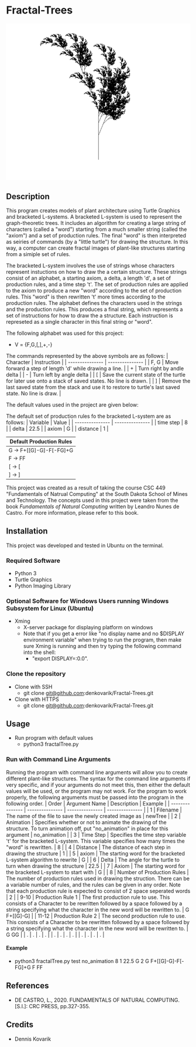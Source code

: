 # Fractal-Trees

![alt text](https://github.com/denkovarik/Fractal-Trees/blob/master/fractalTrees/defaultTree.png)

## Description
This program creates models of plant architecture using Turtle Graphics and bracketed L-systems. A bracketed L-system is used to represent the graph-theoretic trees. It includes an algorithm for creating a large string of characters (called a "word") starting from a much smaller string (called the "axiom") and a set of production rules. The final "word" is then interpreted as seiries of commands (by a "little turtle") for drawing the structure. In this way, a computer can create fractal images of plant-like structures starting from a simiple set of rules.

The bracketed L-system involves the use of strings whose characters represent instuctions on how to draw the a certain structure. These strings consist of an alphabet, a starting axiom, a delta, a length 'd', a set of production rules, and a time step 't'. The set of production rules are applied to the axiom to produce a new "word" according to the set of production rules. This "word" is then rewritten 't' more times according to the production rules. The alphabet defines the characters used in the strings and the production rules. This produces a final string, which represents a set of instructions for how to draw the a structure. Each instruction is represeted as a single character in this final string or "word". 

The following alphabet was used for this project:
* V = {F,G,\[,\],+,-}

The commands represented by the above symbols are as follows:
| Character | Instruction |
| --------------- | --------------- | 
| F, G | Move forward a step of length 'd' while drawing a line. |
| \+ | Turn right by andle delta |
| \- | Turn left by angle delta |
| \[ | Save the current state of the turtle for later use onto a stack of saved states. No line is drawn. |
| \] | Remove the last saved state from the stack and use it to restore to turtle's last saved state. No line is draw. |

The default values used in the project are given below:

The default set of production rules fo the bracketed L-system are as follows:
| Variable | Value |
| --------------- | --------------- |
| time step | 8 |
| delta | 22.5 |
| axiom | G |
| distance | 1 |

| Default Production Rules |
| --------------- |
| G -> F\+\[\[G\]\-G\]\-F\[\-FG\]\+G |
| F -> FF |
| \[ -> \[ |
| \] -> \] |

This project was created as a result of taking the course CSC 449 "Fundamentals of Natrual Computing" at the South Dakota School of Mines and Technology. The concepts used in this project were taken from the book _Fundamentals of Natural Computing_ written by Leandro Nunes de Castro. For more information, please refer to this book.


## Installation
This project was developed and tested in Ubuntu on the terminal.

### Required Software
* Python 3
* Turtle Graphics
* Python Imaging Library
   

### Optional Software for Windows Users running Windows Subsystem for Linux (Ubuntu)
* Xming
   * X-server package for displaying platform on windows
   * Note that if you get a error like "no display name and no $DISPLAY environment variable" when trying to run the program, then make sure Xming is running and then try typing the following command into the shell: 
      * "export DISPLAY=:0.0".
   
   
### Clone the repository
* Clone with SSH
  * git clone git@github.com:denkovarik/Fractal-Trees.git
* Clone with HTTPS
  * git clone git@github.com:denkovarik/Fractal-Trees.git
  
## Usage
* Run program with default values
   * python3 fractalTree.py
   
### Run with Command Line Arguments
Running the program with command line arguments will allow you to create different plant-like structures. The syntax for the command line arguments if very specific, and if your arguments do not meet this, then either the default values will be used, or the program may not work. For the program to work properly, the following arguments must be passed into the program in the following order.
| Order | Argument Name | Description | Example |
| --------------- | --------------- | --------------- | --------------- |
| 1 | Filename | The name of the file to save the newly created image as | newTree |
| 2 | Animation | Specifies whether or not to animate the drawing of the structure. To turn animation off, put "no_animation" in place for this argument | no_animation |
| 3 | Time Step | Specifies the time step variable 't' for the bracketed L-system. This variable specifies how many times the "word" is rewritten. | 8 |
| 4 | Distance | The distance of each step in drawing the structure | 1 |
| 5 | axiom | The starting word for the bracketed L-system algorithm to rewrite | G |
| 6 | Delta | The angle for the turtle to turn when drawing the structure | 22.5 |
| 7 | Axiom | The starting word for the bracketed L-system to start with | G |
| 8 | Number of Production Rules | The number of production rules used in drawing the struction. There can be a variable number of rules, and the rules can be given in any order. Note that each production rule is expected to consist of 2 space seperated words | 2 |
| 9-10 | Production Rule 1 | The first production rule to use. This consists of a Character to be rewritten followed by a space followed by a string specifying what the character in the new word will be rewritten to. | G F\+\[\[G\]\-G\] |
| 11-12 | Production Rule 2 | The second production rule to use. This consists of a Character to be rewritten followed by a space followed by a string specifying what the character in the new word will be rewritten to. | G GG |
| . | . | . | . |
| . | . | . | . |
| . | . | . | . |

#### Example
* python3 fractalTree.py test no_animation 8 1 22.5 G 2 G F+[[G]-G]-F[-FG]+G F FF


## References
* DE CASTRO, L., 2020. FUNDAMENTALS OF NATURAL COMPUTING. [S.l.]: CRC PRESS, pp.327-355.

## Credits
* Dennis Kovarik

